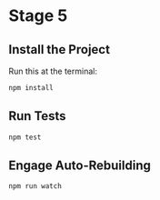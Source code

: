 Stage 5
=======

## Install the Project

Run this at the terminal:

```bash
npm install
```

## Run Tests

```bash
npm test
```

## Engage Auto-Rebuilding

```bash
npm run watch
```
